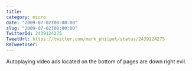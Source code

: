 ```yaml
---
title: 
category: micro
date: "2009-07-02T00:00:00"
slug: "2009-07-02T00:00:00"
TwitterId: 2439124275
TweetUrl: https://twitter.com/mark_philpot/status/2439124275
ReTweetUser: 
---
```


Autoplaying video ads located on the bottom of pages are down right evil.